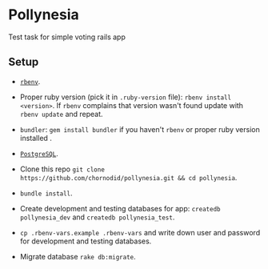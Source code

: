 # Pollynesia
Test task for simple voting rails app

## Setup

* [`rbenv`](https://github.com/sstephenson/rbenv#basic-github-checkout).

* Proper ruby version (pick it in `.ruby-version` file): ```rbenv install <version>```.
  If `rbenv` complains that version wasn't found update with ```rbenv update``` and repeat.

* `bundler`: ```gem install bundler``` if you haven't `rbenv` or proper ruby version installed .

* [`PostgreSQL`](https://wiki.postgresql.org/wiki/Detailed_installation_guides).

* Clone this repo `git clone https://github.com/chornodid/pollynesia.git && cd pollynesia`.

* ```bundle install```.

* Create development and testing databases for app: ```createdb pollynesia_dev``` and
  ```createdb pollynesia_test```.

* `cp .rbenv-vars.example .rbenv-vars` and write down user and password for
development and testing databases.

* Migrate database `rake db:migrate`.
